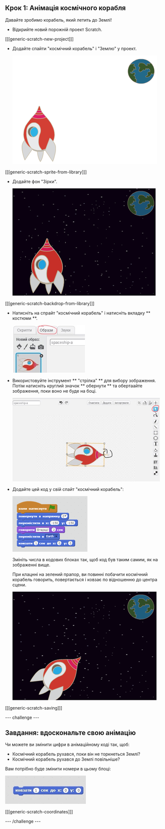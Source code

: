 ## Крок 1: Анімація космічного корабля

Давайте зробимо корабель, який летить до Землі!

+ Відкрийте новий порожній проект Scratch.

[[[generic-scratch-new-project]]]

+ Додайте спайти "космічний корабель" і "Землю" у проект.
    
    ![Космічний корабель і спрайт Землі](images/space-sprites.png)

[[[generic-scratch-sprite-from-library]]]

+ Додайте фон "Зірки".
    
    ![Космічний фон](images/space-backdrop.png)

[[[generic-scratch-backdrop-from-library]]]

+ Натисніть на спрайт "космічний корабель" і натисніть вкладку ** костюми **.
    
    ![Спрайт костюм](images/space-costume.png)

+ Використовуйте інструмент ** "стрілка" ** для вибору зображення. Потім натисніть круглий значок ** обернути ** та обертаайте зображення, поки воно не буде на боці.
    
    ![Обертання костюма](images/space-rotate.png)

+ Додайте цей код у свій спайт "космічний корабель":
    
    ![Код космічного корабля](images/space-animate.png)
    
    Змініть числа в кодових блоках так, щоб код був таким самим, як на зображенні вище.
    
    При клацнні на зелений прапор, ви повинні побачити космічний корабель говорить, повертається і ковзає по відношенню до центра сцени.
    
    ![Тестування анімації космічного корабля](images/space-animate-stage.png)

[[[generic-scratch-saving]]]

\--- challenge \---

## Завдання: вдоскональте свою анімацію

Чи можете ви змінити цифри в анімаційному коді так, щоб:

+ Космічний корабель рухався, поки він не торкнеться Землі?
+ Космічний корабель рухався до Землі повільніше?

Вам потрібно буде змінити номери в цьому блоці:

![Блок ковзання](images/space-glide.png)

[[[generic-scratch-coordinates]]]

\--- /challenge \---
